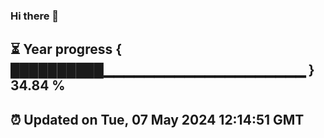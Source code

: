 ### Hi there 👋
⏳ Year progress { ██████████▁▁▁▁▁▁▁▁▁▁▁▁▁▁▁▁▁▁▁▁ } 34.84 %
---
⏰ Updated on Tue, 07 May 2024 12:14:51 GMT
---
